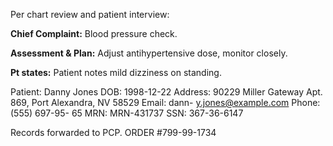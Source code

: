 Per chart review and patient interview: 
 

**Chief Complaint:** Blood pressure check.
 
**Assessment & Plan:** Adjust antihypertensive dose, monitor closely. 

**Pt states:** Patient notes mild dizziness on standing.
 

Patient: Danny Jones
DOB: 1998-12-22 
Address: 90229 Miller Gateway Apt. 869, Port Alexandra, NV 58529
Email: dann-
y.jones@example.com
Phone: (555) 697-95-
65
MRN: MRN-431737 
SSN: 367-36-6147
 
Records forwarded to PCP. 
ORDER #799-99-1734
